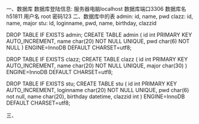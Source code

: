 一、数据库
数据库登陆信息:
服务器电脑localhost
数据库端口3306
数据库名h51811
用户名 root
密码123
二、数据库中的表
admin: id, name, pwd
clazz: id, name, major
stu:   id, loginname, pwd, name, birthday, clazzid

DROP TABLE IF EXISTS admin;
CREATE TABLE admin (
  id int PRIMARY KEY AUTO_INCREMENT,
  name char(20) NOT NULL UNIQUE,
  pwd char(6) NOT NULL
) ENGINE=InnoDB DEFAULT CHARSET=utf8;

DROP TABLE IF EXISTS clazz;
CREATE TABLE clazz (
  id int PRIMARY KEY AUTO_INCREMENT,
  name char(20) NOT NULL UNIQUE,
  major char(30)
) ENGINE=InnoDB DEFAULT CHARSET=utf8;

DROP TABLE IF EXISTS stu;
CREATE TABLE stu (
  id int PRIMARY KEY AUTO_INCREMENT,
  loginname char(20) NOT NULL UNIQUE,
  pwd char(6) not null,
  name char(20),
  birthday datetime,
  clazzid int
) ENGINE=InnoDB DEFAULT CHARSET=utf8;

三、



